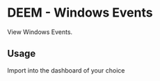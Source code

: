 # DEEM - Windows Events

<!-- Summary Start --> 
View Windows Events.
<!-- Summary End -->

## Usage

Import into the dashboard of your choice

